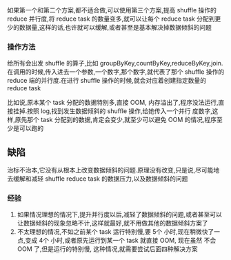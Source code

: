 如果第一个和第二个方案,都不适合做,可以使用第三个方案,提高 shuffle 操作的 reduce 并行度,将 reduce task 的数量变多,就可以让每个 reduce task
分配到更少的数据量,这样的话,也许就可以缓解,或者甚至是基本解决掉数据倾斜的问题

### 操作方法
给所有会出发 shuffle 的算子,比如 groupByKey,countByKey,reduceByKey,join.在调用的时候,传入进去一个参数,一个数字,那个数字,就代表了那个
shuffle 操作的 reduce 端的并行度.在进行 shuffle 操作的时候,就会对应着创建指定数量的 reduce task

比如说,原本某个 task 分配的数据特别多,直接 OOM, 内存溢出了,程序没法运行,直接挂掉.按照 log,找到发生数据倾斜的 shuffle 操作,给她传入一个并行
度数字,这样,原先那个 task 分配到的数据,肯定会变少,就至少可以避免 OOM 的情况,程序至少是可以跑的

## 缺陷
治标不治本,它没有从根本上改变数据倾斜的问题.原理没有改变,只是说,尽可能地去缓解和减轻 shuffle reduce task 的数据压力,以及数据倾斜的问题

### 经验
1. 如果情况理想的情况下,提升并行度以后,减轻了数据倾斜的问题,或者甚至可以让数据倾斜的现象忽略不计,这样就最好,就不用做其他的数据倾斜方案了
2. 不太理想的情况,不如之前某个 task 运行特别慢,要 5个 小时,现在稍微快了一点,变成 4个 小时,或者原先运行到某一个 task 就直接 OOM, 现在虽然
不会 OOM 了,但是运行的特别慢, 这种情况,就需要尝试后面四种解决方案